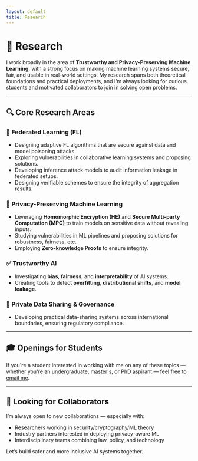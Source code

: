 ```yaml
---
layout: default
title: Research
---
```


# 🧪 Research

I work broadly in the area of **Trustworthy and Privacy-Preserving Machine Learning**, with a strong focus on making machine learning systems secure, fair, and usable in real-world settings. My research spans both theoretical foundations and practical deployments, and I’m always looking for curious students and motivated collaborators to join in solving open problems.

---

## 🔍 Core Research Areas

### 🧠 Federated Learning (FL)
- Designing adaptive FL algorithms that are secure against data and model poisoning attacks.
- Exploring vulnerabilities in collaborative learning systems and proposing solutions.
- Developing inference attack models to audit information leakage in federated setups.
- Designing verifiable schemes to ensure the integrity of aggregation results.

### 🔐 Privacy-Preserving Machine Learning
- Leveraging **Homomorphic Encryption (HE)** and **Secure Multi-party Computation (MPC)** to train models on sensitive data without revealing inputs.
- Studying vulnerabilities in ML pipelines and proposing solutions for robustness, fairness, etc.
- Employing **Zero-knowledge Proofs** to ensure integrity.

### ✅ Trustworthy AI
- Investigating **bias**, **fairness**, and **interpretability** of AI systems.
- Creating tools to detect **overfitting**, **distributional shifts**, and **model leakage**.

### 🔄 Private Data Sharing & Governance
- Developing practical data-sharing systems across international boundaries, ensuring regulatory compliance.

---

## 🎓 Openings for Students

If you're a student interested in working with me on any of these topics — whether you're an undergraduate, master's, or PhD aspirant — feel free to [email me](mailto:harshkasyap@gmail.com).

---

## 🤝 Looking for Collaborators

I’m always open to new collaborations — especially with:
- Researchers working in security/cryptography/ML theory  
- Industry partners interested in deploying privacy-aware ML  
- Interdisciplinary teams combining law, policy, and technology

Let’s build safer and more inclusive AI systems together.
